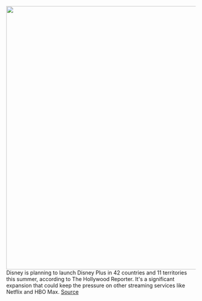 <img src='https://cdn.vox-cdn.com/thumbor/UvgIR9ESIXDKgEt_9Mz77Oh26Fg=/0x0:2040x1360/1200x800/filters:focal(857x517:1183x843)/cdn.vox-cdn.com/uploads/chorus_image/image/70435094/acastro_190411_1777_Disney_Streaming_0001.0.0.jpg' width='700px' /><br/>
Disney is planning to launch Disney Plus in 42 countries and 11 territories this summer, according to The Hollywood Reporter. It's a significant expansion that could keep the pressure on other streaming services like Netflix and HBO Max.
<a href='https://www.theverge.com/2022/1/26/22902690/disney-launch-more-countries-territories-this-summer'> Source <a/>